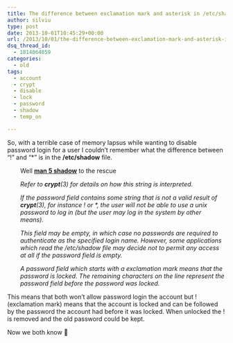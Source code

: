 ```yaml
---
title: The difference between exclamation mark and asterisk in /etc/shadow
author: silviu
type: post
date: 2013-10-01T10:45:29+00:00
url: /2013/10/01/the-difference-between-exclamation-mark-and-asterisk-in-etcshadow/
dsq_thread_id:
  - 1814064859
categories:
  - old
tags:
  - account
  - crypt
  - disable
  - lock
  - password
  - shadow
  - temp_on

---
```

So, with a terrible case of memory lapsus while wanting to disable password login for a user I couldn&#8217;t remember what the difference between &#8220;!&#8221; and &#8220;*&#8221; is in the **/etc/shadow** file.

<p style="padding-left: 30px">
  Well <a href="http://manpages.sgvulcan.com/shadow.5.php"><strong>man 5 shadow</strong></a> to the rescue
</p>

<p style="padding-left: 30px">
  <em>Refer to <b>crypt</b>(3) for details on how this string is interpreted.</em>
</p>

<p style="padding-left: 30px">
  <em>If the password field contains some string that is not a valid result of <b>crypt</b>(3), for instance ! or *, the user will not be able to use a unix password to log in (but the user may log in the system by other means).</em>
</p>

<p style="padding-left: 30px">
  <em>This field may be empty, in which case no passwords are required to authenticate as the specified login name. However, some applications which read the /etc/shadow file may decide not to permit any access at all if the password field is empty.</em>
</p>

<p style="padding-left: 30px">
  <em>A password field which starts with a exclamation mark means that the password is locked. The remaining characters on the line represent the password field before the password was locked.</em>
</p>

This means that both won&#8217;t allow password login the account but ! (exclamation mark) means that the account is locked and can be followed by the password the account had before it was locked. When unlocked the ! is removed and the old password could be kept.

Now we both know 🙂